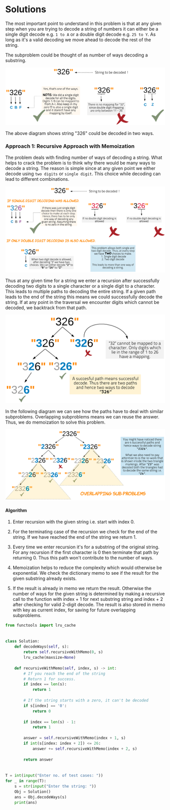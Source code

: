 # Solutions
The most important point to understand in this problem is that at any given step when you are trying to decode a string of numbers it can either be a single digit decode e.g. ```1 to A``` or a double digit decode e.g. ```25 to Y```. As long as it's a valid decoding we move ahead to decode the rest of the string.

The subproblem could be thought of as number of ways decoding a substring.

![img_1.png](img_1.png)

The above diagram shows string "326" could be decoded in two ways.

### Approach 1: Recursive Approach with Memoization

The problem deals with finding number of ways of decoding a string. What helps to crack the problem is to think why there would be many ways to decode a string. The reason is simple since at any given point we either decode using ```two digits``` or ```single digit```. This choice while decoding can lead to different combinations.

![img_2.png](img_2.png)

Thus at any given time for a string we enter a recursion after successfully decoding two digits to a single character or a single digit to a character. This leads to multiple paths to decoding the entire string. If a given path leads to the end of the string this means we could successfully decode the string. If at any point in the traversal we encounter digits which cannot be decoded, we backtrack from that path.

![img.png](img.png)

In the following diagram we can see how the paths have to deal with similar subproblems. Overlapping subproblems means we can reuse the answer. Thus, we do memoization to solve this problem.

![img_3.png](img_3.png)

#### Algorithm

1. Enter recursion with the given string i.e. start with index 0.

2. For the terminating case of the recursion we check for the end of the string. If we have reached the end of the string we return 1.

3. Every time we enter recursion it's for a substring of the original string. For any recursion if the first character is 0 then terminate that path by returning 0. Thus this path won't contribute to the number of ways.

4. Memoization helps to reduce the complexity which would otherwise be exponential. We check the dictionary memo to see if the result for the given substring already exists.

5. If the result is already in memo we return the result. Otherwise the number of ways for the given string is determined by making a recursive call to the function with index + 1 for next substring string and index + 2 after checking for valid 2-digit decode. The result is also stored in memo with key as current index, for saving for future overlapping subproblems.

```python
from functools import lru_cache


class Solution:
    def decodeWays(self, s):
        return self.recursiveWithMemo(0, s)
        lru_cache(maxsize=None)

    def recursiveWithMemo(self, index, s) -> int:
        # If you reach the end of the string
        # Return 1 for success.
        if index == len(s):
            return 1

        # If the string starts with a zero, it can't be decoded
        if s[index] == '0':
            return 0

        if index == len(s) - 1:
            return 1

        answer = self.recursiveWithMemo(index + 1, s)
        if int(s[index: index + 2]) <= 26:
            answer += self.recursiveWithMemo(index + 2, s)

        return answer


T = int(input("Enter no. of test cases: "))
for _ in range(T):
    s = str(input("Enter the string: "))
    Obj = Solution()
    ans = Obj.decodeWays(s)
    print(ans)

```